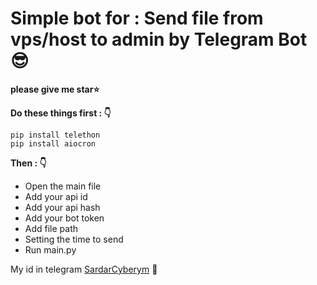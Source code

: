 # Simple bot for : Send file from vps/host to admin by Telegram Bot :sunglasses:
**please give me star:star:**


**Do these things first : :point_down:**

```
pip install telethon
pip install aiocron
```

**Then : :point_down:**

- Open the main file
- Add your api id
- Add your api hash
- Add your bot token
- Add file path
- Setting the time to send
- Run main.py

My id in telegram [SardarCyberym](https://t.me/Oxygn16) :speech_balloon:
